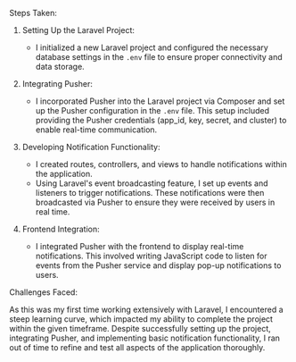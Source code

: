 Steps Taken:
1. Setting Up the Laravel Project:
   - I initialized a new Laravel project and configured the necessary database settings in the `.env` file to ensure proper connectivity and data storage.

2. Integrating Pusher:
   - I incorporated Pusher into the Laravel project via Composer and set up the Pusher configuration in the `.env` file. This setup included providing the Pusher credentials (app_id, key, secret, and cluster) to enable real-time communication.

3. Developing Notification Functionality:
   - I created routes, controllers, and views to handle notifications within the application. 
   - Using Laravel's event broadcasting feature, I set up events and listeners to trigger notifications. These notifications were then broadcasted via Pusher to ensure they were received by users in real time.

4. Frontend Integration:
   - I integrated Pusher with the frontend to display real-time notifications. This involved writing JavaScript code to listen for events from the Pusher service and display pop-up notifications to users.

Challenges Faced:

As this was my first time working extensively with Laravel, I encountered a steep learning curve, which impacted my ability to complete the project within the given timeframe. Despite successfully setting up the project, integrating Pusher, and implementing basic notification functionality, I ran out of time to refine and test all aspects of the application thoroughly.
